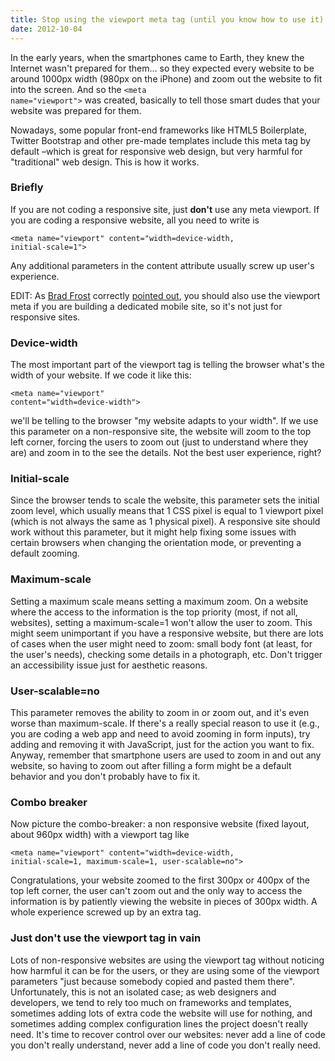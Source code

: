 ```yaml
---
title: Stop using the viewport meta tag (until you know how to use it)
date: 2012-10-04
---
```


In the early years, when the smartphones came to Earth, they knew the Internet wasn't prepared for them&hellip; so they expected every website to be around 1000px width (980px on the iPhone) and zoom out the website to fit into the screen. And so the <code class="code">&lt;meta name="viewport"&gt;</code> was created, basically to tell those smart dudes that your website was prepared for them.

Nowadays, some popular front-end frameworks like HTML5 Boilerplate, Twitter Bootstrap and other pre-made templates include this meta tag by default &ndash;which is great for responsive web design, but very harmful for "traditional" web design. This is how it works.

<h3>Briefly</h3>
If you are not coding a responsive site, just <strong>don't</strong> use any meta viewport. If you are coding a responsive website, all you need to write is

<code>&lt;meta name=&quot;viewport&quot;
content=&quot;width=device-width, initial-scale=1&quot;&gt;</code>

Any additional parameters in the content attribute usually screw up user's experience.

EDIT: As <a href="http://bradfrostweb.com/">Brad Frost</a> correctly <a href="https://twitter.com/brad_frost/statuses/253990175359778816">pointed out</a>, you should also use the viewport meta if you are building a dedicated mobile site, so it's not just for responsive sites.

<h3>Device-width</h3>
The most important part of the viewport tag is telling the browser what's the width of your website. If we code it like this:

<code>&lt;meta name=&quot;viewport&quot; content=&quot;width=device-width&quot;&gt;</code>

we'll be telling to the browser "my website adapts to your width". If we use this parameter on a non-responsive site, the website will zoom to the top left corner, forcing the users to zoom out (just to understand where they are) and zoom in to the see the details. Not the best user experience, right?

<h3>Initial-scale</h3>
Since the browser tends to scale the website, this parameter sets the initial zoom level, which usually means that 1 CSS pixel is equal to 1 viewport pixel (which is not always the same as 1 physical pixel). A responsive site should work without this parameter, but it might help fixing some issues with certain browsers when changing the orientation mode, or preventing a default zooming.

<h3>Maximum-scale</h3>
Setting a maximum scale means setting a maximum zoom. On a website where the access to the information is the top priority (most, if not all, websites), setting a maximum-scale=1 won't allow the user to zoom. This might seem unimportant if you have a responsive website, but there are lots of cases when the user might need to zoom: small body font (at least, for the user's needs), checking some details in a photograph, etc. Don't trigger an accessibility issue just for aesthetic reasons.

<h3>User-scalable=no</h3>
This parameter removes the ability to zoom in or zoom out, and it's even worse than maximum-scale. If there's a really special reason to use it (e.g., you are coding a web app and need to avoid zooming in form inputs), try adding and removing it with JavaScript, just for the action you want to fix. Anyway, remember that smartphone users are used to zoom in and out any website, so having to zoom out after filling a form might be a default behavior and you don't probably have to fix it.

<h3>Combo breaker</h3>
Now picture the combo-breaker: a non responsive website (fixed layout, about 960px width) with a viewport tag like

<code>&lt;meta name=&quot;viewport&quot;
content=&quot;width=device-width, initial-scale=1, maximum-scale=1, user-scalable=no&quot;&gt;</code>

Congratulations, your website zoomed to the first 300px or 400px of the top left corner, the user can't zoom out and the only way to access the information is by patiently viewing the website in pieces of 300px width. A whole experience screwed up by an extra tag.

<h3>Just don't use the viewport tag in vain</h3>
Lots of non-responsive websites are using the viewport tag without noticing how harmful it can be for the users, or they are using some of the viewport parameters "just because somebody copied and pasted them there". Unfortunately, this is not an isolated case; as web designers and developers, we tend to rely too much on frameworks and templates, sometimes adding lots of extra code the website will use for nothing, and sometimes adding complex configuration lines the project doesn't really need. It's time to recover control over our websites: never add a line of code you don't really understand, never add a line of code you don't really need.
